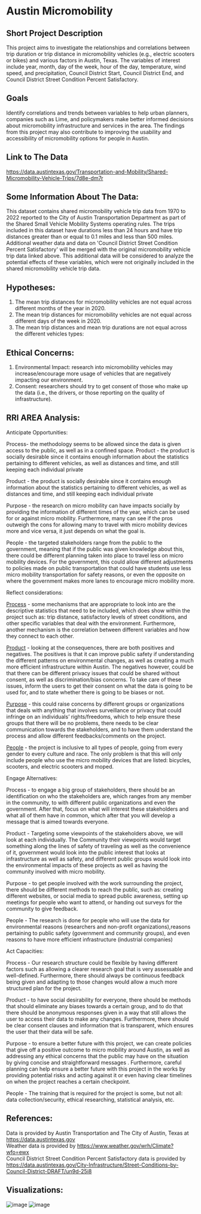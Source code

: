 
# Austin Micromobility
## Short Project Description
This project aims to investigate the relationships and correlations between trip duration or trip distance in micromobility vehicles (e.g., electric scooters or bikes) and various factors in Austin, Texas. The variables of interest include year, month, day of the week, hour of the day, temperature, wind speed, and precipitation, Council District Start, Council District End, and Council District Street Condition Percent Satisfactory.

## Goals
Identify correlations and trends between variables to help urban planners, companies such as Lime, and policymakers make better informed decisions about micromobility infrastructure and services in the area. The findings from this project may also contribute to improving the usability and accessibility of micromobility options for people in Austin.

## Link to The Data
<https://data.austintexas.gov/Transportation-and-Mobility/Shared-Micromobility-Vehicle-Trips/7d8e-dm7r>

## Some Information About The Data: 
This dataset contains shared micromobility vehicle trip data from 1970 to 2022 reported to the City of Austin Transportation Department as part of the Shared Small Vehicle Mobility Systems operating rules. The trips included in this dataset have durations less than 24 hours and have trip distances greater than or equal to 0.1 miles and less than 500 miles. Additional weather data and data on 'Council District Street Condition Percent Satisfactory' will be merged with the original micromobility vehicle trip data linked above. This additional data will be considered to analyze the potential effects of these variables, which were not originally included in the shared micromobility vehicle trip data.

## Hypotheses:
1. The mean trip distances for micromobility vehicles are not equal across different months of the year in 2020.
2. The mean trip distances for micromobility vehicles are not equal across different days of the week in 2020.
3. The mean trip distances and mean trip durations are not equal across the different vehicles types:

## Ethical Concerns:
1. Environmental Impact: research into micromobility vehicles may increase/encourage more usage of vehicles that are negatively impacting our environment.
2. Consent: researchers should try to get consent of those who make up the data (i.e., the drivers, or those reporting on the quality of infrastructure).

## RRI AREA Analysis:

Anticipate Opportunities:

Process- the methodology seems to be allowed since the data is given access to the public, as well as in a confined space. 
Product - the product is socially desirable since it contains enough information about the statistics pertaining to different vehicles, as well as distances and time, and still keeping each individual private

Product - the product is socially desirable since it contains enough information about the statistics pertaining to different vehicles, as well as distances and time, and still keeping each individual private

Purpose - the research on micro mobility can have impacts socially by providing the information of different times of the year, which can be used for or against micro mobility. Furthermore, many can see if the pros outweigh the cons for allowing many to travel with micro mobility devices more and vice versa, it just depends on what the goal is. 

People - the targeted stakeholders range from the public to the government, meaning that if the public was given knowledge about this, there could be different planning taken into place to travel less on micro mobility devices. For the government, this could allow different adjustments to policies made on public transportation that could have students use less micro mobility transportation for safety reasons, or even the opposite on where the government makes more lanes to encourage micro mobility more. 


Reflect considerations:

<u>Process</u> - some mechanisms that are appropriate to look into are the descriptive statistics that need to be included, which does show within the project such as: trip distance, satisfactory levels of street conditions, and other specific variables that deal with the environment. Furthermore, another mechanism is the correlation between different variables and how they connect to each other.

<u>Product</u> - looking at the consequences, there are both positives and negatives. The positives is that it can improve public safety if understanding the different patterns on environmental changes, as well as creating a much more efficient infrastructure within Austin. The negatives however, could be that there can be different privacy issues that could be shared without consent, as well as discrimination/bias concerns. To take care of these issues, inform the users to get their consent on what the data is going to be used for, and to state whether there is going to be biases or not.

<u>Purpose</u> - this could raise concerns by different groups or organizations that deals with anything that involves surveillance or privacy that could infringe on an individuals’ rights/freedoms, which to help ensure these groups that there will be no problems, there needs to be clear communication towards the stakeholders, and to have them understand the process and allow different feedbacks/comments on the project.

<u>People</u> - the project is inclusive to all types of people, going from every gender to every culture and race. The only problem is that this will only include people who use the micro mobility devices that are listed: bicycles, scooters, and electric scooters and moped.


Engage Alternatives:

Process - to engage a big group of stakeholders, there should be an identification on who the stakeholders are, which ranges from any member in the community, to with different public organizations and even the government. After that, focus on what will interest these stakeholders and what all of them have in common, which after that you will develop a message that is aimed towards everyone.

Product - Targeting some viewpoints of the stakeholders above, we will look at each individually. The Community their viewpoints would target something along the lines of safety of traveling as well as the convenience of it, government would look into the public interest that looks at infrastructure as well as safety, and different public groups would look into the environmental impacts of these projects as well as having the community involved with micro mobility. 

Purpose - to get people involved with the work surrounding the project, there should be different methods to reach the public, such as: creating different websites, or social media to spread public awareness, setting up meetings for people who want to attend, or handing out surveys for the community to give feedback.

People - The research is done for people who will use the data for environmental reasons (researchers and non-profit organizations),reasons pertaining to public safety (government and community groups), and even reasons to have more efficient infrastructure (industrial companies)


Act Capacities:

Process - Our research structure could be flexible by having different factors such as allowing a clearer research goal that is very assessable and well-defined. Furthermore, there should always be continuous feedback being given and adapting to those changes would allow a much more structured plan for the project.

Product - to have social desirability for everyone, there should be methods that should eliminate any biases towards a certain group, and to do that there should be anonymous responses given in a way that still allows the user to access their data to make any changes. Furthermore, there should be clear consent clauses and information that is transparent, which ensures the user that their data will be safe.

Purpose - to ensure a better future with this project, we can create policies that give off a positive outcome to micro mobility around Austin, as well as addressing any ethical concerns that the public may have on the situation by giving concise and straightforward messages . Furthermore, careful planning can help ensure a better future with this project in the works by providing potential risks and acting against it or even having clear timelines on when the project reaches a certain checkpoint. 

People - The training that is required for the project is some, but not all: data collection/security, ethical researching, statistical analysis, etc.


## References:
Data is provided by Austin Transportation and The City of Austin, Texas at <https://data.austintexas.gov>
<br>
Weather data is provided by <https://www.weather.gov/wrh/Climate?wfo=ewx>
<br>
Council District Street Condition Percent Satisfactory data is provided by <https://data.austintexas.gov/City-Infrastructure/Street-Conditions-by-Council-District-DRAFT/un9d-25i8>

## Visualizations:
![image](https://github.com/adtra33/Austin_Micromobility/assets/143444099/5dfb1890-8e62-44f4-8fc5-6ab5c15e9396)
![image](https://github.com/adtra33/Austin_Micromobility/assets/143444099/791578ef-b2dc-432e-8fc3-a751d4a98382)








